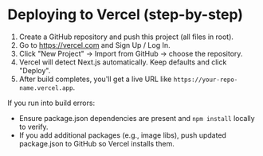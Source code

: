 
# Deploying to Vercel (step-by-step)

1. Create a GitHub repository and push this project (all files in root).
2. Go to https://vercel.com and Sign Up / Log In.
3. Click "New Project" → Import from GitHub → choose the repository.
4. Vercel will detect Next.js automatically. Keep defaults and click "Deploy".
5. After build completes, you'll get a live URL like `https://your-repo-name.vercel.app`.

If you run into build errors:
- Ensure package.json dependencies are present and `npm install` locally to verify.
- If you add additional packages (e.g., image libs), push updated package.json to GitHub so Vercel installs them.
